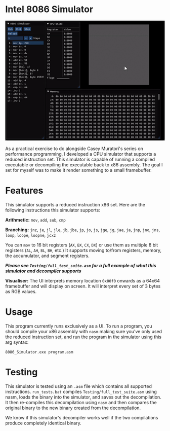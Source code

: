 # Intel 8086 Simulator

![](https://github.com/tffdev/Intel-8086-Simulator/blob/master/Assets/simulator.gif?raw=true)

As a practical exercise to do alongside Casey Muratori's series on performance programming, I developed a CPU simulator that supports a reduced instruction set.
This simulator is capable of running a compiled executable or decompiling the executable back to x86 assembly.
The goal I set for myself was to make it render something to a small framebuffer.

# Features
This simulator supports a reduced instruction x86 set. Here are the following instructions this simulator supports:

**Arithmetic:** `mov`, `add`, `sub`, `cmp`

**Branching:** `jnz`, `je`, `jl`, `jle`, `jb`, `jbe`, `jp`, `jo`, `js`, `jge`, `jg`, `jae`, `ja`, `jnp`, `jno`, `jns`, `loop`, `loope`, `loopne`, `jcxz`

You can `mov` to 16 bit registers (`AX`, `BX`, `CX`, `DX`) or use them as multiple 8 bit registers (`AL`, `AH`, `BL`, `BH`, etc.) 
It supports moving to/from registers, memory, the accumulator, and segment registers.

***Please see `Testing/full_test_suite.asm` for a full example of what this simulator and decompiler supports***

**Visualiser:** The UI interprets memory location `0x00f0` onwards as a 64x64 framebuffer and will display on screen.
It will interpret every set of 3 bytes as RGB values.

# Usage
This program currently runs exclusively as a UI. To run a program, you should compile your x86 assembly with `nasm` making
sure you've only used the reduced instruction set, and run the program in the simulator using this arg syntax:

```
8086_Simulator.exe program.asm
```

# Testing
This simulator is tested using an `.asm` file which contains all supported instructions. 
`run_tests.bat` compiles `Testing/full_test_suite.asm` using nasm, loads the binary into the simulator, and saves out the decompilation.
It then re-compiles this decompilation using `nasm` and then compares the original binary to the new binary created from the decompilation.

We know if this simulator's decompiler works well if the two compilations produce completely identical binary.

